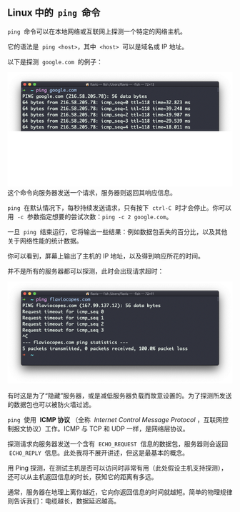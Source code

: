 ## Linux 中的  `ping`  命令

`ping`  命令可以在本地网络或互联网上探测一个特定的网络主机。

它的语法是  `ping <host>`，其中  `<host>`  可以是域名或 IP 地址。

以下是探测  `google.com`  的例子：

![alt text](image-93.png)
这个命令向服务器发送一个请求，服务器则返回其响应信息。

`ping`  在默认情况下，每秒持续发送请求，只有按下  `ctrl-C`  时才会停止。你可以用  `-c`  参数指定想要的尝试次数：`ping -c 2 google.com`。

一旦  `ping`  结束运行，它将输出一些结果：例如数据包丢失的百分比，以及其他关于网络性能的统计数据。

你可以看到，屏幕上输出了主机的 IP 地址，以及得到响应所花的时间。

并不是所有的服务器都可以探测，此时会出现请求超时：

![alt text](image-94.png)

有时这是为了“隐藏”服务器，或是减低服务器负载而故意设置的。为了探测所发送的数据包也可以被防火墙过滤。

`ping`  使用  **ICMP 协议** （全称  *Internet Control Message Protocol* ，互联网控制报文协议）工作。ICMP 与 TCP 和 UDP 一样，是网络层协议。

探测请求向服务器发送一个含有  `ECHO_REQUEST`  信息的数据包，服务器则会返回  `ECHO_REPLY`  信息。此处我将不展开讲述，但这是最基本的概念。

用 Ping 探测，在测试主机是否可以访问时非常有用（此处假设主机支持探测），还可以从主机返回信息的时长，获知它的距离有多远。

通常，服务器在地理上离你越近，它向你返回信息的时间就越短。简单的物理规律则告诉我们：电缆越长，数据延迟越高。

